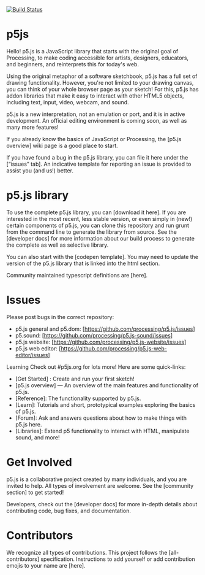 [![Build Status](https://travis-ci.org/joemccann/dillinger.svg?branch=master)](https://travis-ci.org/joemccann/dillinger)

# p5js

Hello! p5.js is a JavaScript library that starts with the original goal of Processing, to make coding accessible for artists, designers, educators, and beginners, and reinterprets this for today's web.

Using the original metaphor of a software sketchbook, p5.js has a full set of drawing functionality. However, you're not limited to your drawing canvas, you can think of your whole browser page as your sketch! For this, p5.js has addon libraries that make it easy to interact with other HTML5 objects, including text, input, video, webcam, and sound.

p5.js is a new interpretation, not an emulation or port, and it is in active development. An official editing environment is coming soon, as well as many more features!

If you already know the basics of JavaScript or Processing, the [p5.js overview] wiki page is a good place to start.

If you have found a bug in the p5.js library, you can file it here under the [“issues” tab]. An indicative template for reporting an issue is provided to assist you (and us!) better.

# p5.js library

To use the complete p5.js library, you can [download it here]. If you are interested in the most recent, less stable version, or even simply in (new!) certain components of p5.js, you can clone this repository and run grunt from the command line to generate the library from source. See the [developer docs] for more information about our build process to generate the complete as well as selective library.

You can also start with the [codepen template]. You may need to update the version of the p5.js library that is linked into the html section.

Community maintained typescript definitions are [here].

# Issues
Please post bugs in the correct repository:

 - p5.js general and p5.dom: [https://github.com/processing/p5.js/issues]
 - p5.sound: [https://github.com/processing/p5.js-sound/issues]
 - p5.js website: [https://github.com/processing/p5.js-website/issues]
 - p5.js web editor: [https://github.com/processing/p5.js-web-editor/issues]

Learning
Check out #p5js.org for lots more! Here are some quick-links:

 -  [Get Started] : Create and run your first sketch!
 - [p5.js overview] — An overview of the main features and functionality of p5.js.
 - [Reference]: The functionality supported by p5.js.
 - [Learn]: Tutorials and short, prototypical examples exploring the basics of p5.js.
 - [Forum]: Ask and answers questions about how to make things with p5.js here.
 - [Libraries]: Extend p5 functionality to interact with HTML, manipulate sound, and more!

# Get Involved

p5.js is a collaborative project created by many individuals, and you are invited to help. All types of involvement are welcome. See the [community section] to get started!

Developers, check out the [developer docs] for more in-depth details about contributing code, bug fixes, and documentation.

# Contributors

We recognize all types of contributions. This project follows the [all-contributors] specification. Instructions to add yourself or add contribution emojis to your name are [here].